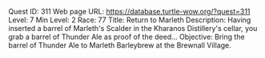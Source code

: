 Quest ID: 311
Web page URL: https://database.turtle-wow.org/?quest=311
Level: 7
Min Level: 2
Race: 77
Title: Return to Marleth
Description: Having inserted a barrel of Marleth's Scalder in the Kharanos Distillery's cellar, you grab a barrel of Thunder Ale as proof of the deed...
Objective: Bring the barrel of Thunder Ale to Marleth Barleybrew at the Brewnall Village.
